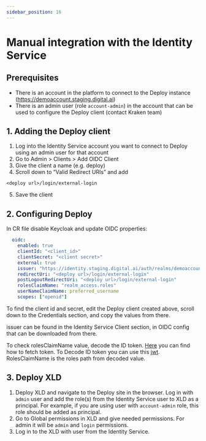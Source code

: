 ```yaml
---
sidebar_position: 16
---
```


#  Manual integration with the Identity Service

## Prerequisites
- There is an account in the platform to connect to the Deploy instance (https://demoaccount.staging.digital.ai)
- There is an admin user (role `account-admin`) in the account that can be used to configure the Deploy client (contact Kraken team)

## 1. Adding the Deploy client
1. Log into the Identity Service account you want to connect to Deploy using an admin user for that account
2. Go to Admin > Clients > Add OIDC Client
3. Give the client a name (e.g. deploy)
4. Scroll down to “Valid Redirect URIs” and add
```text
<deploy url>/login/external-login
```
5. Save the client

## 2. Configuring Deploy
In CR file disable Keycloak and update OIDC properties:
```yaml
  oidc:
    enabled: true
    clientId: "<client_id>"
    clientSecret: "<client secret>"
    external: true
    issuer: "https://identity.staging.digital.ai/auth/realms/demoaccount"
    redirectUri: "<deploy url>/login/external-login"
    postLogoutRedirectUri: "<deploy url>/login/external-login"
    rolesClaimName: "realm_access.roles"
    userNameClaimName: preferred_username
    scopes: ["openid"]
```
To find the client id and secret, edit the Deploy client created above, scroll down to the Credentials section, and copy the values from there.

issuer can be found in the Identity Service Client section, in OIDC config that can be downloaded from there.

To check rolesClaimName value, decode the ID token.
[Here](https://docs.xebialabs.com/v.22.2/deploy/concept/deploy-oidc-with-keycloak/#test-public-rest-apis) you can find how to fetch token.
To Decode ID token you can use this [jwt](https://jwt.io/). RolesClaimName is the roles path from decoded value.

## 3. Deploy XLD
1. Deploy XLD and navigate to the Deploy site in the browser. Log in with `admin` user and add the role(s) from the Identity Service user to XLD as a principal. For example, if you are using user with `account-admin` role, this role should be added as principal. 
2. Go to Global permissions in XLD and give needed permissions. For admin it will be `admin` and `login` permissions.
2. Log in to the XLD with user from the Identity Service.
